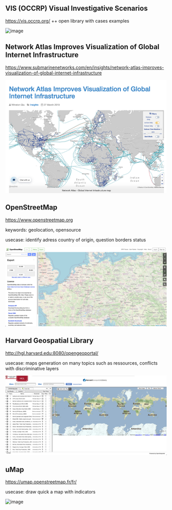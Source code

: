 ## VIS (OCCRP) Visual Investigative Scenarios

https://vis.occrp.org/
++ open library with cases examples

![image](https://github.com/C00kie-/OSINT/blob/master/sources/image/vis.png)

## Network Atlas Improves Visualization of Global Internet Infrastructure

https://www.submarinenetworks.com/en/insights/network-atlas-improves-visualization-of-global-internet-infrastructure

![image](/sources/image/network-atlas-global-internet-infrastructure.png)


## OpenStreetMap

https://www.openstreetmap.org

keywords: geolocation, opensource

usecase: identify adress country of origin, question borders status

![image](/sources/image/openstreetmap.png)

## Harvard Geospatial Library

http://hgl.harvard.edu:8080/opengeoportal/

usecase: maps generation on many topics such as ressources, conflicts with discriminative layers

![image](/sources/image/hgl.png)

## uMap

https://umap.openstreetmap.fr/fr/

usecase: draw quick a map with indicators

![image](https://github.com/C00kie-/OSINT/blob/master/sources/image/uMap.png)
